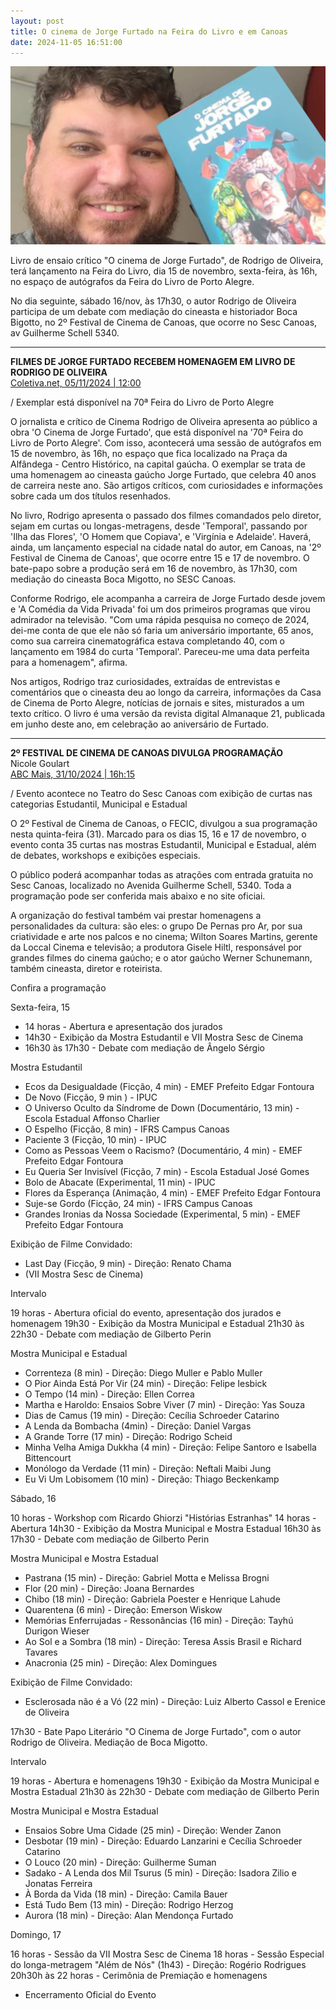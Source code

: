 ```yaml
---
layout: post
title: O cinema de Jorge Furtado na Feira do Livro e em Canoas
date: 2024-11-05 16:51:00
---
```

![](/uploads/cinema-jorge.jpg)

Livro de ensaio crítico "O cinema de Jorge Furtado", de Rodrigo de Oliveira, terá lançamento na Feira do Livro, dia 15 de novembro, sexta-feira, às 16h, no espaço de autógrafos da Feira do Livro de Porto Alegre.

No dia seguinte, sábado 16/nov, às 17h30, o autor Rodrigo de Oliveira participa de um debate com mediação do cineasta e historiador Boca Bigotto, no 2º Festival de Cinema de Canoas, que ocorre no Sesc Canoas, av Guilherme Schell 5340.

- - -

**FILMES DE JORGE FURTADO RECEBEM HOMENAGEM EM LIVRO DE RODRIGO DE OLIVEIRA**\
[Coletiva.net, 05/11/2024 | 12:00](https://coletiva.net/noticias/filmes-de-jorge-furtado-recebem-homenagem-em-livro-de-rodrigo-de-oliveira,447541.jhtml)

[](https://coletiva.net/noticias/filmes-de-jorge-furtado-recebem-homenagem-em-livro-de-rodrigo-de-oliveira,447541.jhtml)/ Exemplar está disponível na 70ª Feira do Livro de Porto Alegre

O jornalista e crítico de Cinema Rodrigo de Oliveira apresenta ao público a obra 'O Cinema de Jorge Furtado', que está disponível na '70ª Feira do Livro de Porto Alegre'. Com isso, acontecerá uma sessão de autógrafos em 15 de novembro, às 16h, no espaço que fica localizado na Praça da Alfândega - Centro Histórico, na capital gaúcha. O exemplar se trata de uma homenagem ao cineasta gaúcho Jorge Furtado, que celebra 40 anos de carreira neste ano. São artigos críticos, com curiosidades e informações sobre cada um dos títulos resenhados.

No livro, Rodrigo apresenta o passado dos filmes comandados pelo diretor, sejam em curtas ou longas-metragens, desde 'Temporal', passando por 'Ilha das Flores', 'O Homem que Copiava', e 'Virgínia e Adelaide'. Haverá, ainda, um lançamento especial na cidade natal do autor, em Canoas, na '2º Festival de Cinema de Canoas', que ocorre entre 15 e 17 de novembro. O bate-papo sobre a produção será em 16 de novembro, às 17h30, com mediação do cineasta Boca Migotto, no SESC Canoas.

Conforme Rodrigo, ele acompanha a carreira de Jorge Furtado desde jovem e 'A Comédia da Vida Privada' foi um dos primeiros programas que virou admirador na televisão. "Com uma rápida pesquisa no começo de 2024, dei-me conta de que ele não só faria um aniversário importante, 65 anos, como sua carreira cinematográfica estava completando 40, com o lançamento em 1984 do curta 'Temporal'. Pareceu-me uma data perfeita para a homenagem", afirma.

Nos artigos, Rodrigo traz curiosidades, extraídas de entrevistas e comentários que o cineasta deu ao longo da carreira, informações da Casa de Cinema de Porto Alegre, notícias de jornais e sites, misturados a um texto crítico. O livro é uma versão da revista digital Almanaque 21, publicada em junho deste ano, em celebração ao aniversário de Furtado.

- - -

**2º FESTIVAL DE CINEMA DE CANOAS DIVULGA PROGRAMAÇÃO**\
Nicole Goulart\
[ABC Mais, 31/10/2024 | 16h:15](https://www.abcmais.com/brasil/rio-grande-do-sul/vale-do-rio-dos-sinos/canoas/2o-festival-de-cinema-de-canoas-divulga-programacao/)

[](https://www.abcmais.com/brasil/rio-grande-do-sul/vale-do-rio-dos-sinos/canoas/2o-festival-de-cinema-de-canoas-divulga-programacao/)/ Evento acontece no Teatro do Sesc Canoas com exibição de curtas nas categorias Estudantil, Municipal e Estadual

O 2º Festival de Cinema de Canoas, o FECIC, divulgou a sua programação nesta quinta-feira (31). Marcado para os dias 15, 16 e 17 de novembro, o evento conta 35 curtas nas mostras Estudantil, Municipal e Estadual, além de debates, workshops e exibições especiais.

O público poderá acompanhar todas as atrações com entrada gratuita no Sesc Canoas, localizado no Avenida Guilherme Schell, 5340. Toda a programação pode ser conferida mais abaixo e no site oficiai.

A organização do festival também vai prestar homenagens a personalidades da cultura: são eles: o grupo De Pernas pro Ar, por sua criatividade e arte nos palcos e no cinema; Wilton Soares Martins, gerente da Loccal Cinema e televisão; a produtora Gisele Hiltl, responsável por grandes filmes do cinema gaúcho; e o ator gaúcho Werner Schunemann, também cineasta, diretor e roteirista.

Confira a programação

Sexta-feira, 15

* 14 horas - Abertura e apresentação dos jurados
* 14h30 - Exibição da Mostra Estudantil e VII Mostra Sesc de Cinema
* 16h30 às 17h30 - Debate com mediação de Ângelo Sérgio

Mostra Estudantil

* Ecos da Desigualdade (Ficção, 4 min) - EMEF Prefeito Edgar Fontoura
* De Novo (Ficção, 9 min ) - IPUC
* O Universo Oculto da Síndrome de Down (Documentário, 13 min) - Escola Estadual Affonso Charlier
* O Espelho (Ficção, 8 min) - IFRS Campus Canoas
* Paciente 3 (Ficção, 10 min) - IPUC
* Como as Pessoas Veem o Racismo? (Documentário, 4 min) - EMEF Prefeito Edgar Fontoura
* Eu Queria Ser Invisível (Ficção, 7 min) - Escola Estadual José Gomes
* Bolo de Abacate (Experimental, 11 min) - IPUC
* Flores da Esperança (Animação, 4 min) - EMEF Prefeito Edgar Fontoura
* Suje-se Gordo (Ficção, 24 min) - IFRS Campus Canoas
* Grandes Ironias da Nossa Sociedade (Experimental, 5 min) - EMEF Prefeito Edgar Fontoura

Exibição de Filme Convidado:

* Last Day (Ficção, 9 min) - Direção: Renato Chama
* (VII Mostra Sesc de Cinema)

Intervalo

19 horas - Abertura oficial do evento, apresentação dos jurados e homenagem
19h30 - Exibição da Mostra Municipal e Estadual
21h30 às 22h30 - Debate com mediação de Gilberto Perin

Mostra Municipal e Estadual

* Correnteza (8 min) - Direção: Diego Muller e Pablo Muller
* O Pior Ainda Está Por Vir (24 min) - Direção: Felipe Iesbick
* O Tempo (14 min) - Direção: Ellen Correa
* Martha e Haroldo: Ensaios Sobre Viver (7 min) - Direção: Yas Souza
* Dias de Camus (19 min) - Direção: Cecília Schroeder Catarino
* A Lenda da Bombacha (4min) - Direção: Daniel Vargas
* A Grande Torre (17 min) - Direção: Rodrigo Scheid
* Minha Velha Amiga Dukkha (4 min) - Direção: Felipe Santoro e Isabella Bittencourt
* Monólogo da Verdade (11 min) - Direção: Neftali Maibi Jung
* Eu Vi Um Lobisomem (10 min) - Direção: Thiago Beckenkamp

Sábado, 16

10 horas - Workshop com Ricardo Ghiorzi "Histórias Estranhas"
14 horas - Abertura
14h30 - Exibição da Mostra Municipal e Mostra Estadual
16h30 às 17h30 - Debate com mediação de Gilberto Perin

Mostra Municipal e Mostra Estadual

* Pastrana (15 min) - Direção: Gabriel Motta e Melissa Brogni
* Flor (20 min) - Direção: Joana Bernardes
* Chibo (18 min) - Direção: Gabriela Poester e Henrique Lahude
* Quarentena (6 min) - Direção: Emerson Wiskow
* Memórias Enferrujadas - Ressonâncias (16 min) - Direção: Tayhú Durigon Wieser
* Ao Sol e a Sombra (18 min) - Direção: Teresa Assis Brasil e Richard Tavares
* Anacronia (25 min) - Direção: Alex Domingues

Exibição de Filme Convidado:

* Esclerosada não é a Vó (22 min) - Direção: Luiz Alberto Cassol e Erenice de Oliveira

17h30 - Bate Papo Literário "O Cinema de Jorge Furtado", com o autor Rodrigo de Oliveira. Mediação de Boca Migotto.

Intervalo

19 horas - Abertura e homenagens
19h30 - Exibição da Mostra Municipal e Mostra Estadual
21h30 às 22h30 - Debate com mediação de Gilberto Perin

Mostra Municipal e Mostra Estadual

* Ensaios Sobre Uma Cidade (25 min) - Direção: Wender Zanon
* Desbotar (19 min) - Direção: Eduardo Lanzarini e Cecília Schroeder Catarino
* O Louco (20 min) - Direção: Guilherme Suman
* Sadako - A Lenda dos Mil Tsurus (5 min) - Direção: Isadora Zilio e Jonatas Ferreira
* À Borda da Vida (18 min) - Direção: Camila Bauer
* Está Tudo Bem (13 min) - Direção: Rodrigo Herzog
* Aurora (18 min) - Direção: Alan Mendonça Furtado

Domingo, 17

16 horas - Sessão da VII Mostra Sesc de Cinema
18 horas - Sessão Especial do longa-metragem "Além de Nós" (1h43) - Direção: Rogério Rodrigues
20h30h às 22 horas - Cerimônia de Premiação e homenagens

* Encerramento Oficial do Evento
